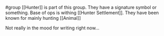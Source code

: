 #group 
[[Hunter]] is part of this group. They have a signature symbol or something. Base of ops is withing [[Hunter Settlement]].  They have been known for mainly hunting [[Animal]]

Not really in the mood for writing right now...